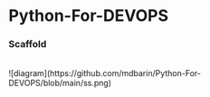 # Python-For-DEVOPS
### Scaffold
<br>
![diagram](https://github.com/mdbarin/Python-For-DEVOPS/blob/main/ss.png)
<br>
